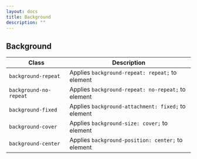 ```yaml
---
layout: docs
title: Background
description: ""
---
```


## Background

| Class                  | Description                                        |
| ---------------------- | -------------------------------------------------- |
| `background-repeat`    | Applies `background-repeat: repeat;` to element    |
| `background-no-repeat` | Applies `background-repeat: no-repeat;` to element |
| `background-fixed`     | Applies `background-attachment: fixed;` to element |
| `background-cover`     | Applies `background-size: cover;` to element       |
| `background-center`    | Applies `background-position: center;` to element  |
